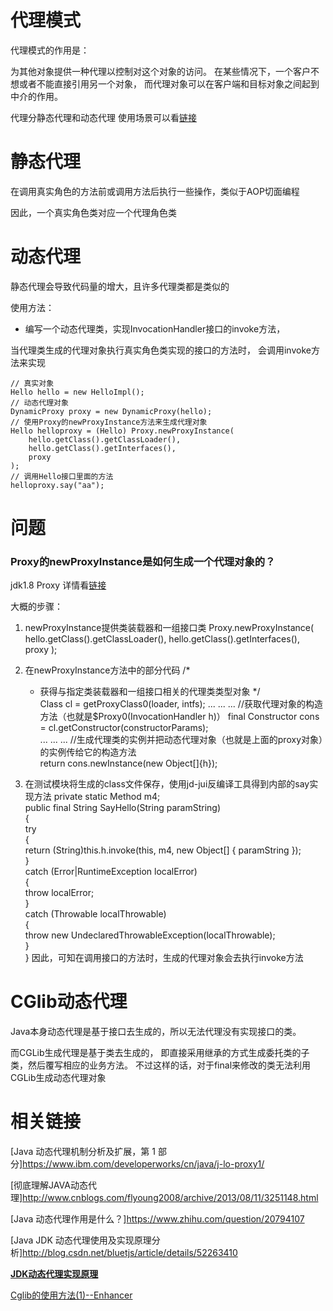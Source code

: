 # 代理模式

代理模式的作用是：

为其他对象提供一种代理以控制对这个对象的访问。
在某些情况下，一个客户不想或者不能直接引用另一个对象，
而代理对象可以在客户端和目标对象之间起到中介的作用。

代理分静态代理和动态代理
使用场景可以看[链接](https://www.zhihu.com/question/20794107)

# 静态代理
在调用真实角色的方法前或调用方法后执行一些操作，类似于AOP切面编程

因此，一个真实角色类对应一个代理角色类


# 动态代理
静态代理会导致代码量的增大，且许多代理类都是类似的

使用方法：
- 编写一个动态代理类，实现InvocationHandler接口的invoke方法，

当代理类生成的代理对象执行真实角色类实现的接口的方法时，
会调用invoke方法来实现

    // 真实对象
    Hello hello = new HelloImpl();
    // 动态代理对象
    DynamicProxy proxy = new DynamicProxy(hello);
    // 使用Proxy的newProxyInstance方法来生成代理对象
    Hello helloproxy = (Hello) Proxy.newProxyInstance(
        hello.getClass().getClassLoader(),
        hello.getClass().getInterfaces(),
        proxy
    );
    // 调用Hello接口里面的方法
    helloproxy.say("aa");
    
    
# 问题

### Proxy的newProxyInstance是如何生成一个代理对象的？

jdk1.8 Proxy 详情看[链接](http://blog.csdn.net/bluetjs/article/details/52263410)

大概的步骤：
1. newProxyInstance提供类装载器和一组接口类
    Proxy.newProxyInstance(
            hello.getClass().getClassLoader(),
            hello.getClass().getInterfaces(),
            proxy
        );
2. 在newProxyInstance方法中的部分代码
    /* 
    * 获得与指定类装载器和一组接口相关的代理类类型对象 
    */  
    Class<?> cl = getProxyClass0(loader, intfs);  
    ... ... ...
    //获取代理对象的构造方法（也就是$Proxy0(InvocationHandler h)）   
    final Constructor<?> cons = cl.getConstructor(constructorParams);  
    ... ... ...
    //生成代理类的实例并把动态代理对象（也就是上面的proxy对象）的实例传给它的构造方法  
    return cons.newInstance(new Object[]{h});  

3. 在测试模块将生成的class文件保存，使用jd-jui反编译工具得到内部的say实现方法
    private static Method m4;  
    public final String SayHello(String paramString)  
    {  
        try  
        {  
          return (String)this.h.invoke(this, m4, new Object[] { paramString });  
        }  
        catch (Error|RuntimeException localError)  
        {  
          throw localError;  
        }  
        catch (Throwable localThrowable)  
        {  
          throw new UndeclaredThrowableException(localThrowable);  
        }  
    }
  因此，可知在调用接口的方法时，生成的代理对象会去执行invoke方法
  
# CGlib动态代理
Java本身动态代理是基于接口去生成的，所以无法代理没有实现接口的类。

而CGLib生成代理是基于类去生成的，
即直接采用继承的方式生成委托类的子类，然后覆写相应的业务方法。
不过这样的话，对于final来修改的类无法利用CGLib生成动态代理对象

# 相关链接

[Java 动态代理机制分析及扩展，第 1 部分]https://www.ibm.com/developerworks/cn/java/j-lo-proxy1/

[彻底理解JAVA动态代理]http://www.cnblogs.com/flyoung2008/archive/2013/08/11/3251148.html

[Java 动态代理作用是什么？]https://www.zhihu.com/question/20794107

[Java JDK 动态代理使用及实现原理分析]http://blog.csdn.net/bluetjs/article/details/52263410

**[JDK动态代理实现原理](http://rejoy.iteye.com/blog/1627405)**

[Cglib的使用方法(1)--Enhancer](http://www.cnblogs.com/icejoywoo/archive/2011/06/05/2072970.html)






